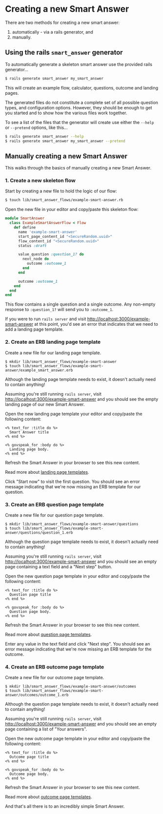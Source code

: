 # Creating a new Smart Answer

There are two methods for creating a new smart answer:
  1. automatically - via a rails generator, and
  2. manually.

## Using the rails `smart_answer` generator

To automatically generate a skeleton smart answer use the provided rails
generator...

```bash
$ rails generate smart_answer my_smart_answer
```

This will create an example flow, calculator, questions, outcome and landing
pages.

The generated files do not constitute a complete set of all possible question
types, and configuration options. However, they should be enough to get you
started and to show how the various files work together.

To see a list of the files that the generator will create use either the
`--help` or `--pretend` options, like this...

```bash
$ rails generate smart_answer --help
$ rails generate smart_answer my_smart_answer --pretend
```

## Manually creating a new Smart Answer

This walks through the basics of manually creating a new Smart Answer.

### 1. Create a new skeleton flow

Start by creating a new file to hold the logic of our flow:

```bash
$ touch lib/smart_answer_flows/example-smart-answer.rb
```

Open the new file in your editor and copy/paste this skeleton flow:

```ruby
module SmartAnswer
  class ExampleSmartAnswerFlow < Flow
    def define
      name 'example-smart-answer'
      start_page_content_id "<SecureRandom.uuid>"
      flow_content_id "<SecureRandom.uuid>"
      status :draft

      value_question :question_1? do
        next_node do
          outcome :outcome_1
        end
      end

      outcome :outcome_1
    end
  end
end
```

This flow contains a single question and a single outcome. Any non-empty response to `:question_1?` will send you to `:outcome_1`.

If you were to run `rails server` and visit [http://localhost:3000/example-smart-answer][example-smart-answer] at this point, you'd see an error that indicates that we need to add a landing page template.

### 2. Create an ERB landing page template

Create a new file for our landing page template.

```
$ mkdir lib/smart_answer_flows/example-smart-answer
$ touch lib/smart_answer_flows/example-smart-answer/example_smart_answer.erb
```

Although the landing page template needs to exist, it doesn't actually need to contain anything!

Assuming you're still running `rails server`, visit [http://localhost:3000/example-smart-answer][example-smart-answer] and you should see the empty landing page of our new Smart Answer.

Open the new landing page template your editor and copy/paste the following content:

```erb
<% text_for :title do %>
  Smart Answer title
<% end %>

<% govspeak_for :body do %>
  Landing page body.
<% end %>
```

Refresh the Smart Answer in your browser to see this new content.

Read more about [landing page templates](/doc/smart-answers/erb-templates/landing-page-template.md).

Click "Start now" to visit the first question. You should see an error message indicating that we're now missing an ERB template for our question.

### 3. Create an ERB question page template

Create a new file for our question page template.

```
$ mkdir lib/smart_answer_flows/example-smart-answer/questions
$ touch lib/smart_answer_flows/example-smart-answer/questions/question_1.erb
```

Although the question page template needs to exist, it doesn't actually need to contain anything!

Assuming you're still running `rails server`, visit [http://localhost:3000/example-smart-answer][example-smart-answer] and you should see an empty page containing a text field and a "Next step" button.

Open the new question page template in your editor and copy/paste the following content:

```erb
<% text_for :title do %>
  Question page title
<% end %>

<% govspeak_for :body do %>
  Question page body.
<% end %>
```

Refresh the Smart Answer in your browser to see this new content.

Read more about [question page templates](/doc/smart-answers/erb-templates/question-templates.md).

Enter any value in the text field and click "Next step". You should see an error message indicating that we're now missing an ERB template for the outcome.

### 4. Create an ERB outcome page template

Create a new file for our outcome page template.

```
$ mkdir lib/smart_answer_flows/example-smart-answer/outcomes
$ touch lib/smart_answer_flows/example-smart-answer/outcomes/outcome_1.erb
```

Although the question page template needs to exist, it doesn't actually need to contain anything!

Assuming you're still running `rails server`, visit [http://localhost:3000/example-smart-answer][example-smart-answer] and you should see an empty page containing a list of "Your answers".

Open the new outcome page template in your editor and copy/paste the following content:

```erb
<% text_for :title do %>
  Outcome page title
<% end %>

<% govspeak_for :body do %>
  Outcome page body.
<% end %>
```

Refresh the Smart Answer in your browser to see this new content.

Read more about [outcome page templates](/doc/smart-answers/erb-templates/outcome-templates.md).

And that's all there is to an incredibly simple Smart Answer.

[example-smart-answer]: http://localhost:3000/example-smart-answer
